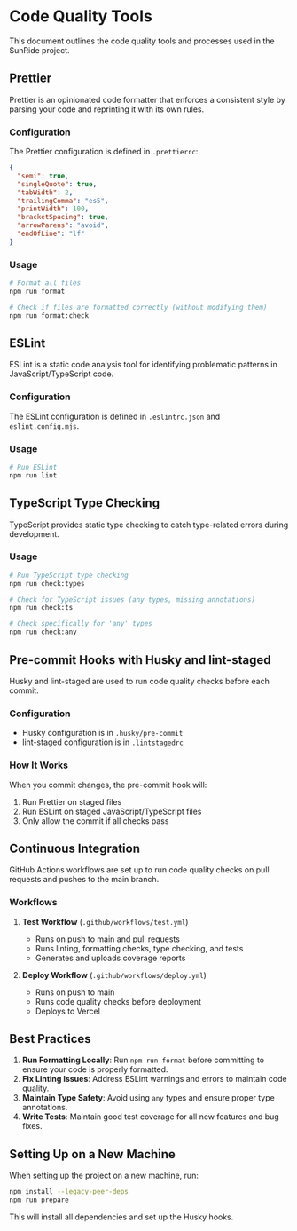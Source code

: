 # Code Quality Tools

This document outlines the code quality tools and processes used in the SunRide project.

## Prettier

Prettier is an opinionated code formatter that enforces a consistent style by parsing your code and reprinting it with its own rules.

### Configuration

The Prettier configuration is defined in `.prettierrc`:

```json
{
  "semi": true,
  "singleQuote": true,
  "tabWidth": 2,
  "trailingComma": "es5",
  "printWidth": 100,
  "bracketSpacing": true,
  "arrowParens": "avoid",
  "endOfLine": "lf"
}
```

### Usage

```bash
# Format all files
npm run format

# Check if files are formatted correctly (without modifying them)
npm run format:check
```

## ESLint

ESLint is a static code analysis tool for identifying problematic patterns in JavaScript/TypeScript code.

### Configuration

The ESLint configuration is defined in `.eslintrc.json` and `eslint.config.mjs`.

### Usage

```bash
# Run ESLint
npm run lint
```

## TypeScript Type Checking

TypeScript provides static type checking to catch type-related errors during development.

### Usage

```bash
# Run TypeScript type checking
npm run check:types

# Check for TypeScript issues (any types, missing annotations)
npm run check:ts

# Check specifically for 'any' types
npm run check:any
```

## Pre-commit Hooks with Husky and lint-staged

Husky and lint-staged are used to run code quality checks before each commit.

### Configuration

- Husky configuration is in `.husky/pre-commit`
- lint-staged configuration is in `.lintstagedrc`

### How It Works

When you commit changes, the pre-commit hook will:

1. Run Prettier on staged files
2. Run ESLint on staged JavaScript/TypeScript files
3. Only allow the commit if all checks pass

## Continuous Integration

GitHub Actions workflows are set up to run code quality checks on pull requests and pushes to the main branch.

### Workflows

1. **Test Workflow** (`.github/workflows/test.yml`)

   - Runs on push to main and pull requests
   - Runs linting, formatting checks, type checking, and tests
   - Generates and uploads coverage reports

2. **Deploy Workflow** (`.github/workflows/deploy.yml`)
   - Runs on push to main
   - Runs code quality checks before deployment
   - Deploys to Vercel

## Best Practices

1. **Run Formatting Locally**: Run `npm run format` before committing to ensure your code is properly formatted.
2. **Fix Linting Issues**: Address ESLint warnings and errors to maintain code quality.
3. **Maintain Type Safety**: Avoid using `any` types and ensure proper type annotations.
4. **Write Tests**: Maintain good test coverage for all new features and bug fixes.

## Setting Up on a New Machine

When setting up the project on a new machine, run:

```bash
npm install --legacy-peer-deps
npm run prepare
```

This will install all dependencies and set up the Husky hooks.
